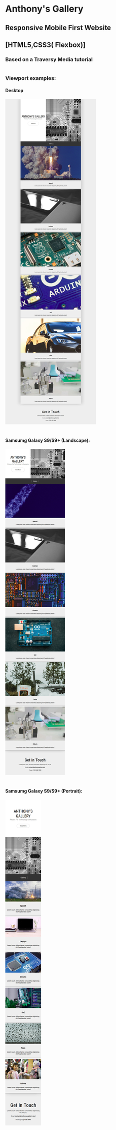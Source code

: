 # Anthony's Gallery
## Responsive Mobile First Website 
## [HTML5,CSS3( Flexbox)]
### Based on a Traversy Media tutorial
#

### Viewport examples:

#### Desktop
![Desktop](img/Desktop-Anthony's-Gallery.jpg)

#
#### Samsumg Galaxy S9/S9+ (Landscape):
![Portrait](img/GalaxyS9-Landscape-Anthony's-Gallery.jpg)

#
#### Samsumg Galaxy S9/S9+ (Portrait):
![Landscape](img/GalaxyS9-Portrait-Anthony's-Gallery.jpg)

